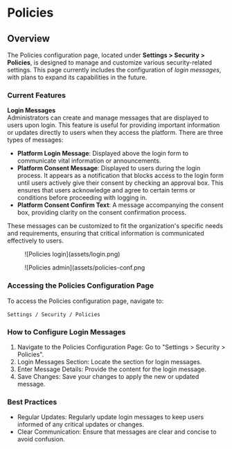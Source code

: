 # Policies

## Overview

The Policies configuration page, located under **Settings > Security > Policies**, is designed to manage and customize various security-related settings. 
This page currently includes the configuration of _login messages_, with plans to expand its capabilities in the future.  

### Current Features

**Login Messages**   
Administrators can create and manage messages that are displayed to users upon login. This feature is useful for providing important information or updates directly to users when they access the platform.
  There are three types of messages:
  * **Platform Login Message**: Displayed above the login form to communicate vital information or announcements.
  * **Platform Consent Message**: Displayed to users during the login process. It appears as a notification that blocks access to the login form until users actively give their consent by checking an approval box. This ensures that users acknowledge and agree to certain terms or conditions before proceeding with logging in.
  * **Platform Consent Confirm Text**: A message accompanying the consent box, providing clarity on the consent confirmation process.

These messages can be customized to fit the organization's specific needs and requirements, ensuring that critical information is communicated effectively to users.

<figure markdown="span">
  ![Policies login](assets/login.png)
</figure>

<figure markdown="span">
  ![Policies admin](assets/policies-conf.png
</figure>

### Accessing the Policies Configuration Page

To access the Policies configuration page, navigate to:

    Settings / Security / Policies  

### How to Configure Login Messages

  1. Navigate to the Policies Configuration Page: Go to "Settings > Security > Policies".
  2. Login Messages Section: Locate the section for login messages.  
  3. Enter Message Details: Provide the content for the login message.  
  4. Save Changes: Save your changes to apply the new or updated message.  

### Best Practices

  * Regular Updates: Regularly update login messages to keep users informed of any critical updates or changes.
  * Clear Communication: Ensure that messages are clear and concise to avoid confusion.
